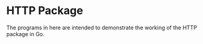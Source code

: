 # HTTP Package
The programs in here are intended to demonstrate the working of the HTTP package in Go.